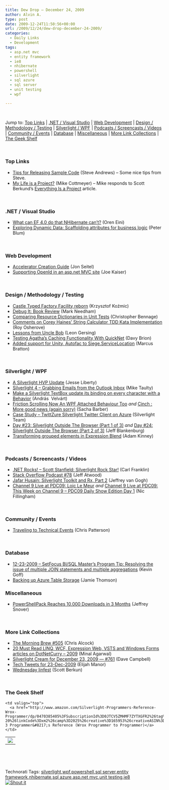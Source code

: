 ```yaml
---
title: Dew Drop – December 24, 2009
author: Alvin A.
type: post
date: 2009-12-24T11:50:56+00:00
url: /2009/12/24/dew-drop-december-24-2009/
categories:
  - Daily Links
  - Development
tags:
  - asp.net mvc
  - entity framework
  - ie8
  - nhibernate
  - powershell
  - silverlight
  - sql azure
  - sql server
  - unit testing
  - wpf

---
```

&#160;

Jump to: [Top Links][1] | [.NET / Visual Studio][2] | [Web Development][3] | [Design / Methodology / Testing][4] | [Silverlight / WPF][5] | [Podcasts / Screencasts / Videos][6] | [Community / Events][7] | [Database][8] | [Miscellaneous][9] | [More Link Collections][10] | [The Geek Shelf][11] 

&#160;

### <a name="top"></a>Top Links

  * [Tips for Releasing Sample Code][12] (Steve Andrews) – Some nice tips from Steve.
  * [My Life is a Project?][13] (Mike Cottmeyer) – Mike responds to Scott Berkund’s [Everything Is a Project][14] article.

&#160;

### <a name="dotnet"></a>.NET / Visual Studio

  * [What can EF 4.0 do that NHibernate can’t?][15] (Oren Eini)
  * [Exploring Dynamic Data: Scaffolding attributes for business logic][16] (Peter Blum)

&#160;

### <a name="web"></a>Web Development

  * [Accelerator Creation Guide][17] (Jon Seitel)
  * [Supporting OpenId in an asp.net MVC site][18] (Joe Kaiser)

&#160;

### <a name="design"></a>Design / Methodology / Testing

  * [Castle Typed Factory Facility reborn][19] (Krzysztof Koźmic)
  * [Debug It: Book Review][20] (Mark Needham)
  * [Comparing Resource Dictionaries in Unit Tests][21] (Christopher Bennage)
  * [Comments on Corey Haines’ String Calculator TDD Kata Implementation][22] (Roy Osherove)
  * [Lessons from Uncle Bob][23] (Leon Gersing)
  * [Testing Agatha’s Caching Functionality With QuickNet][24] (Davy Brion)
  * [Added support for Unity, Autofac to Siege.ServiceLocation][25] (Marcus Bratton)

&#160;

### <a name="silverlight"></a>Silverlight / WPF

  * [A Silverlight HVP Update][26] (Jesse Liberty)
  * [Silverlight 4 – Grabbing Emails from the Outlook Inbox][27] (Mike Taulty)
  * [Make a Silverlight TextBox update its binding on every character with a Behavior][28] (András&#160; Velvárt)
  * [Friction Scrolling Now An WPF Attached Behaviour Too][29] _and_&#160;[Cinch : More good news (again sorry)][30] (Sacha Barber)
  * [Case Study &#8211; TwittZure Silverlight Twitter Client on Azure][31] (Silverlight Team)
  * [Day #23: Silverlight Outside The Browser (Part 1 of 3)][32] _and_&#160;[Day #24: Silverlight Outside The Browser (Part 2 of 3)][33] (Jeff Blankenburg)
  * [Transforming grouped elements in Expression Blend][34] (Adam Kinney)

&#160;

### <a name="podcasts"></a>Podcasts / Screencasts / Videos

  * [.NET Rocks! &#8211; Scott Stanfield: Silverlight Rock Star!][35] (Carl Franklin)
  * [Stack Overflow Podcast #78][36] (Jeff Atwood)
  * [Jafar Husain: Silverlight Toolkit and Rx, Part 2][37] (Jeffrey van Gogh)
  * [Channel 9 Live at PDC09: Loic Le Meur][38] _and_&#160;[Channel 9 Live at PDC09: This Week on Channel 9 &#8211; PDC09 Daily Show Edition Day 1][39] (Nic Fillingham)

&#160;

### <a name="events"></a>Community / Events

  * [Traveling to Technical Events][40] (Chris Patterson)

&#160;

### <a name="db"></a>Database

  * [12-23-2009 &#8211; SetFocus BI/SQL Master&#8217;s Program Tip: Resolving the issue of multiple JOIN statements and multiple aggregations][41] (Kevin Goff)
  * [Backing up Azure Table Storage][42] (Jamie Thomson)

<a name="sp"></a>

### <a name="misc"></a>Miscellaneous

  * [PowerShellPack Reaches 10,000 Downloads in 3 Months][43] (Jeffrey Snover)

&#160;

### <a name="links"></a>More Link Collections

  * [The Morning Brew #505][44] (Chris Alcock)
  * [20 Must Read LINQ, WCF, Expression Web, VSTS and Windows Forms articles on DotNetCurry – 2009][45] (Minal Agarwal)
  * [Silverlight Cream for December 23, 2009 &#8212; #761][46] (Dave Campbell)
  * [Tech Tweets for 23-Dec-2009][47] (Elijah Manor)
  * [Wednesday linfest][48] (Scott Berkun)

&#160;

### <a name="shelf"></a>The Geek Shelf

<table border="0" cellspacing="0" cellpadding="0">
  <tr>
    <td>
      <img data-recalc-dims="1" decoding="async" src="https://i0.wp.com/ecx.images-amazon.com/images/I/51Y%252BPtFdqNL._SL75_.jpg?w=660" />
    </td>
    
    <td valign="top">
      <a href="http://www.amazon.com/Silverlight-Programmers-Reference-Wrox-Programmer/dp/0470385405%3FSubscriptionId%3D0JTCV5ZMHMF7ZYTXGFR2%26tag%3Dalvinashcraft-20%26linkCode%3Dxm2%26camp%3D2025%26creative%3D165953%26creativeASIN%3D0470385405">Silverlight 3 Programmer&#8217;s Reference (Wrox Programmer to Programmer)</a>
    </td>
  </tr>
</table>

&#160;

<div style="padding-bottom: 0px; margin: 0px; padding-left: 0px; padding-right: 0px; display: inline; float: none; padding-top: 0px" id="scid:C16BAC14-9A3D-4c50-9394-FBFEF7A93539:beade937-5209-4021-b511-4f2a2bafe5be" class="wlWriterSmartContent">
  <!--dotnetkickit-->
</div>

&#160;

<div style="padding-bottom: 0px; margin: 0px; padding-left: 0px; padding-right: 0px; display: inline; float: none; padding-top: 0px" id="scid:0767317B-992E-4b12-91E0-4F059A8CECA8:d9a93048-7319-4392-9555-f8b6a3a25874" class="wlWriterSmartContent">
  Technorati Tags: <a href="http://technorati.com/tags/silverlight" rel="tag">silverlight</a>,<a href="http://technorati.com/tags/wpf" rel="tag">wpf</a>,<a href="http://technorati.com/tags/powershell" rel="tag">powershell</a>,<a href="http://technorati.com/tags/sql+server" rel="tag">sql server</a>,<a href="http://technorati.com/tags/entity+framework" rel="tag">entity framework</a>,<a href="http://technorati.com/tags/nhibernate" rel="tag">nhibernate</a>,<a href="http://technorati.com/tags/sql+azure" rel="tag">sql azure</a>,<a href="http://technorati.com/tags/asp.net+mvc" rel="tag">asp.net mvc</a>,<a href="http://technorati.com/tags/unit+testing" rel="tag">unit testing</a>,<a href="http://technorati.com/tags/ie8" rel="tag">ie8</a>
</div>

<div class="wlWriterHeaderFooter" style="margin:0px; padding:0px 0px 0px 0px;">
  <div class="shoutIt">
    <a rev="vote-for" href="http://dotnetshoutout.com/Submit?url=http%3a%2f%2fwww.alvinashcraft.com%2f2009%2f12%2f24%2fdew-drop-december-24-2009%2f&title=Dew+Drop+-+December+24%2c+2009"><img decoding="async" alt="Shout it" src="http://dotnetshoutout.com/image.axd?url=https://morningdew-bpc6g3a0fgaxdxcu.eastus2-01.azurewebsites.net/2009/12/24/dew-drop-december-24-2009/" style="border:0px" /></a>
  </div>
</div>

 [1]: https://morningdew-bpc6g3a0fgaxdxcu.eastus2-01.azurewebsites.net/#top
 [2]: https://morningdew-bpc6g3a0fgaxdxcu.eastus2-01.azurewebsites.net/#dotnet
 [3]: https://morningdew-bpc6g3a0fgaxdxcu.eastus2-01.azurewebsites.net/#web
 [4]: https://morningdew-bpc6g3a0fgaxdxcu.eastus2-01.azurewebsites.net/#design
 [5]: https://morningdew-bpc6g3a0fgaxdxcu.eastus2-01.azurewebsites.net/#silverlight
 [6]: https://morningdew-bpc6g3a0fgaxdxcu.eastus2-01.azurewebsites.net/#podcasts
 [7]: https://morningdew-bpc6g3a0fgaxdxcu.eastus2-01.azurewebsites.net/#events
 [8]: https://morningdew-bpc6g3a0fgaxdxcu.eastus2-01.azurewebsites.net/#db
 [9]: https://morningdew-bpc6g3a0fgaxdxcu.eastus2-01.azurewebsites.net/#misc
 [10]: https://morningdew-bpc6g3a0fgaxdxcu.eastus2-01.azurewebsites.net/#links
 [11]: https://morningdew-bpc6g3a0fgaxdxcu.eastus2-01.azurewebsites.net/#shelf
 [12]: http://www.platinumbay.com/blogs/dotneticated/archive/2009/12/23/tips-for-releasing-sample-code.aspx
 [13]: http://feedproxy.google.com/~r/LeadingAgile/~3/HFv6KHbsM7Y/my-life-is-project.html
 [14]: http://www.scottberkun.com/blog/2009/everything-is-a-project/
 [15]: http://feedproxy.google.com/~r/AyendeRahien/~3/BJPjRwLBK2s/what-can-ef-4.0-do-that-nhibernate-canrsquot.aspx
 [16]: http://weblogs.asp.net/peterblum/archive/2009/12/23/exploring-dynamic-data-scaffolding-attributes-for-business-logic.aspx
 [17]: http://blogs.msdn.com/ie/archive/2009/12/23/accelerator-creation-guide.aspx
 [18]: http://www.dotnetkicks.com/aspnet/Supporting_OpenId_in_an_asp_net_MVC_site
 [19]: http://feedproxy.google.com/~r/Devlicious/~3/Azbw3DHlQdY/castle-typed-factory-facility-reborn.aspx
 [20]: http://feedproxy.google.com/~r/MarkNeedham/~3/e61YyaU0pJU/
 [21]: http://feeds.dzone.com/~r/zones/dotnet/~3/ljIgoEgPZWs/comparing-resource
 [22]: http://feedproxy.google.com/~r/Iserializable/~3/ExmaoqilgFo/comments-on-corey-haines-string-calculator-tdd-kata-implementation.aspx
 [23]: http://feedproxy.google.com/~r/fallenrogue/~3/8F4wVWHIlsY/296832517
 [24]: http://feedproxy.google.com/~r/davybrion/~3/ZfKSI6LFQJc/
 [25]: http://feedproxy.google.com/~r/LosTechies/~3/dO2DLuJm9ak/added-support-for-unity-autofac-to-siege-servicelocation.aspx
 [26]: http://feedproxy.google.com/~r/JesseLiberty-SilverlightGeek/~3/UWt_qIU96r8/A-Silverlight-HVP-Update.aspx
 [27]: http://mtaulty.com/CommunityServer/blogs/mike_taultys_blog/archive/2009/12/23/silverlight-4-grabbing-emails-from-the-outlook-inbox.aspx
 [28]: http://dotneteers.net/blogs/vbandi/archive/2009/12/24/make-a-silverlight-textbox-update-its-binding-on-every-character.aspx
 [29]: http://sachabarber.net/?p=628
 [30]: http://sachabarber.net/?p=629
 [31]: http://team.silverlight.net/case-study/case-study-twittzure-silverlight-twitter-client-on-azure/
 [32]: http://jeffblankenburg.com/2009/12/day-23-silverlight-outside-browser-part.aspx
 [33]: http://jeffblankenburg.com/2009/12/day-24-silverlight-outside-browser-part.aspx
 [34]: http://adamkinney.wordpress.com/2009/12/23/transforming-grouped-elements-in-expression-blend/
 [35]: http://www.dotnetrocks.com/default.aspx?ShowNum=510
 [36]: http://blog.stackoverflow.com/2009/12/podcast-78/
 [37]: http://channel9.msdn.com/posts/J.Van.Gogh/Jafar-Husain-Silverlight-Toolkit-and-Rx-Part-2/
 [38]: http://channel9.msdn.com/posts/NicFill/Channel-9-Live-at-PDC09-Loic-Le-Meur/
 [39]: http://channel9.msdn.com/posts/NicFill/Channel-9-Live-at-PDC09-This-Week-on-Channel-9-PDC09-Daily-Show-Edition-Day-1/
 [40]: http://feedproxy.google.com/~r/LosTechies/~3/KQ9Yw2dQtbY/traveling-to-technical-events.aspx
 [41]: http://kevin_s_goff.typepad.com/kevin_s_goff_weblog/2009/12/12-23-2009---setfocus-bisql-masters-program-tip-resolving-the-issue-of-multiple-join-statements-and-multiple-aggregations.html
 [42]: http://feedproxy.google.com/~r/jamiet/~3/dn6bVxvVijc/backing-up-azure.aspx
 [43]: http://blogs.msdn.com/powershell/archive/2009/12/24/powershellpack-reaches-10-000-downloads-in-3-months.aspx
 [44]: http://feedproxy.google.com/~r/ReflectivePerspective/~3/XvJzZ0VL-C4/
 [45]: http://feedproxy.google.com/~r/netCurryRecentArticles/~3/S6-6ckRfXYM/ShowArticle.aspx
 [46]: http://geekswithblogs.net/WynApseTechnicalMusings/archive/2009/12/23/137197.aspx
 [47]: http://elijahmanor.com/webdevdotnet/post.aspx?id=323ce3a8-8b54-47bc-8ebf-0e16f503c5e9
 [48]: http://www.scottberkun.com/blog/2009/wednesday-linfest/